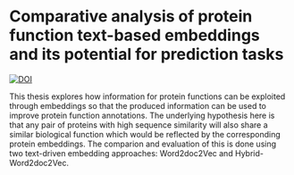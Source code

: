 # Comparative analysis of protein function text-based embeddings and its potential for prediction tasks

[![DOI](https://zenodo.org/badge/DOI/10.5281/zenodo.7781870.svg)](https://doi.org/10.5281/zenodo.7781870)

This thesis explores how information for protein functions can be exploited through embeddings so that the produced information can be used to improve protein function annotations. The underlying hypothesis here is that any pair of proteins with high sequence similarity will also share a similar biological function which would be reflected by the corresponding protein embeddings. The comparion and evaluation of this is done using two text-driven embedding approaches: Word2doc2Vec and Hybrid-Word2doc2Vec.
